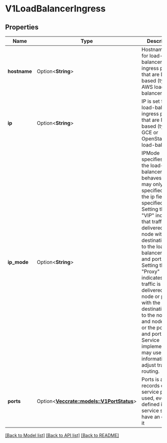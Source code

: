 # V1LoadBalancerIngress

## Properties

Name | Type | Description | Notes
------------ | ------------- | ------------- | -------------
**hostname** | Option<**String**> | Hostname is set for load-balancer ingress points that are DNS based (typically AWS load-balancers) | [optional]
**ip** | Option<**String**> | IP is set for load-balancer ingress points that are IP based (typically GCE or OpenStack load-balancers) | [optional]
**ip_mode** | Option<**String**> | IPMode specifies how the load-balancer IP behaves, and may only be specified when the ip field is specified. Setting this to \"VIP\" indicates that traffic is delivered to the node with the destination set to the load-balancer's IP and port. Setting this to \"Proxy\" indicates that traffic is delivered to the node or pod with the destination set to the node's IP and node port or the pod's IP and port. Service implementations may use this information to adjust traffic routing. | [optional]
**ports** | Option<[**Vec<crate::models::V1PortStatus>**](v1.PortStatus.md)> | Ports is a list of records of service ports If used, every port defined in the service should have an entry in it | [optional]

[[Back to Model list]](../README.md#documentation-for-models) [[Back to API list]](../README.md#documentation-for-api-endpoints) [[Back to README]](../README.md)


